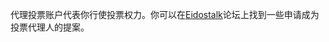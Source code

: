 代理投票账户代表你行使投票权力。你可以在[Eidostalk](https://forum.eidos.one/index.php/board,75.0.html)论坛上找到一些申请成为投票代理人的提案。